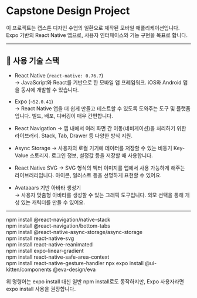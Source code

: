 # Capstone Design Project

이 프로젝트는 캡스톤 디자인 수업의 일환으로 제작된 모바일 애플리케이션입니다.  
Expo 기반의 React Native 앱으로, 사용자 인터페이스와 기능 구현을 목표로 합니다.

---

## 🚀 사용 기술 스택

- React Native (`react-native: 0.76.7`)  
  → JavaScript와 React를 기반으로 한 모바일 앱 프레임워크. iOS와 Android 앱을 동시에 개발할 수 있습니다.

- Expo (`~52.0.41`)  
  → React Native 앱을 더 쉽게 만들고 테스트할 수 있도록 도와주는 도구 및 플랫폼입니다. 빌드, 배포, 디버깅이 매우 간편합니다.

- React Navigation
  → 앱 내에서 여러 화면 간 이동(네비게이션)을 처리하기 위한 라이브러리. Stack, Tab, Drawer 등 다양한 방식 지원.

- Async Storage
  → 사용자의 로컬 기기에 데이터를 저장할 수 있는 비동기 Key-Value 스토리지. 로그인 정보, 설정값 등을 저장할 때 사용합니다.

- React Native SVG 
  → SVG 형식의 벡터 이미지를 앱에서 사용 가능하게 해주는 라이브러리입니다. 아이콘, 일러스트 등을 선명하게 표현할 수 있어요.

- Avataaars 기반 아바타 생성기  
  → 사용자 맞춤형 아바타를 생성할 수 있는 그래픽 도구입니다. 외모 선택을 통해 개성 있는 캐릭터를 만들 수 있어요.


---

npm install @react-navigation/native-stack \
npm install @react-navigation/bottom-tabs \
npm install @react-native-async-storage/async-storage \
npm install react-native-svg \
npm install react-native-reanimated \
npm install expo-linear-gradient \
npm install react-native-safe-area-context \
npm install react-native-gesture-handler
npx expo install @ui-kitten/components @eva-design/eva

            
위 명령어는 expo install 대신 일반 npm install로도 동작하지만, Expo 사용자라면 expo install 사용을 권장합니다.

